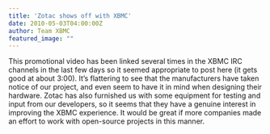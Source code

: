 ```yaml
---
title: 'Zotac shows off with XBMC'
date: 2010-05-03T04:00:00Z
author: Team XBMC
featured_image: ""
---
```

This promotional video has been linked several times in the XBMC IRC channels in the last few days so it seemed appropriate to post here (it gets good at about 3:00). It’s flattering to see that the manufacturers have taken notice of our project, and even seem to have it in mind when designing their hardware. Zotac has also furnished us with some equipment for testing and input from our developers, so it seems that they have a genuine interest in improving the XBMC experience. It would be great if more companies made an effort to work with open-source projects in this manner.

  

 